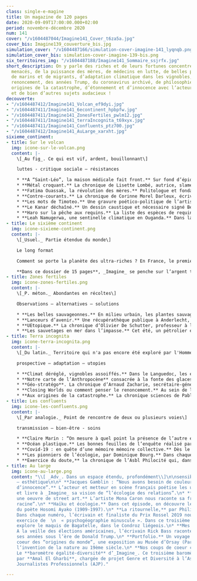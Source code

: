 ```yaml
---
class: single-e-magine
title: Un magazine de 120 pages
date: 2020-09-09T17:00:00.000+02:00
period: novembre-décembre 2020
num: 141
cover: "/v1604487044/Imagine141_Cover_t6za5a.jpg"
cover_bis: Imagine139_couverture_bis.jpg
simulation_cover: "/v1604487166/simulation-cover-imagine-141_lyqnqb.png"
simulation_cover_bis: simulation-cover-imagine-139-bis.png
six_territoires_img: "/v1604487188/Imagine141_Sommaire_ssjrfx.jpg"
short_description: On y parle des riches et de leurs fortunes concentrées, de requins
  menacés, de la puissance des mères, de médecins en lutte, de belles plantes sauvages,
  de marins et de migrants, d’adaptation climatique dans les vignobles, de l’art du
  renoncement, des années Trump, du coronavirus archivé, de philosophie du soin, des
  origines de la catastrophe, d’étonnement et d’innocence avec l’acteurJacques Gamblin…
  et de bien d’autres sujets audacieux !
decouverte:
- "/v1604487412/Imagine141_Volcan_ef9dyi.jpg"
- "/v1604487411/Imagine141_6econtinent_hpbpfw.jpg"
- "/v1604487411/Imagine141_ZonesFertiles_pwlm12.jpg"
- "/v1604487411/Imagine141_terraIncognita_t69xyx.jpg"
- "/v1604487411/Imagine141_Confluents_ptz700.jpg"
- "/v1604487412/Imagine141_AuLarge_xarxht.jpg"
sixieme_continent:
- title: Sur le volcan
  img: icone-sur-le-volcan.png
  content: |-
    \[_Au fig_. Ce qui est vif, ardent, bouillonnant\]

    luttes - critique sociale – résistances

    * **A “Saint-Léo”, la maison médicale fait front.** Sur fond d’épidémie, _Imagine_ s’est immergé pendant plusieurs semaines au sein de l’Asbl liégeoise qui développe, avec vingt-cinq travailleurs aux petits soins, un projet socio-sanitaire et autogestionnaire original.
    * **Métal croquant.** La chronique de Lisette Lombé, autrice, slameuse, collagiste, militante pour les droits des femmes.
    * **Fatima Ouassak, la révolution des mères.** Politologue et fondatrice du collectif Front de mères, elle dénonce le traitement inique que subissent les habitants des quartiers depuis leur plus jeune âge et appelle les mères à « se muer en dragons ». Son premier livre, _La puissance des mères_, est un succès. _Imagine_ s’est promené avec cette militante à Bagnolet, une ville de banlieue à la longue histoire ouvrière et immigrée, longtemps maille importante de la « ceinture rouge » où régnait le Parti Communiste.
    * **Contre-courants.** La chronique de Corinne Morel Darleux, écrivaine, militante écosocialiste, autrice de _Plutôt couler en beauté que flotter sans grâce_ (Libertalia).
    * **Les mots de Timoteo.** Une gravure poético-politique de l’artiste Timoteo.
    * **Le Kanar déchaîné.** Un dessin caustique et nécessaire signé Bernard Querton, alias Kanar.
    * **Haro sur la pêche aux requins.** La liste des espèces de requins menacés ne cesse de s’allonger, d’années en années. L’Union européenne n’est pas en reste : elle est le premier exportateur d’ailerons de requins au monde. Une coalition d’ONG se mobilise pour mettre fin à ce commerce décimant les squales qui sillonnent mers et océans depuis 400 millions d’années. Leur arme : recueillir un million de signatures de citoyens européens d’ici l’été 2021 afin de présenter leur proposition à la Commission européenne.
    * **Leah Namugerwa, une sentinelle climatique en Ouganda.** Dans la nation la plus jeune du monde, une forêt emblématique est menacée de destruction par une entreprise de production de cannes à sucre. De jeunes activistes se mobilisent pour défendre cet écrin de biodiversité, parfois à leurs risques et périls. Rencontre virtuelle avec la figure phare de ce mouvement.
- title: Le sixième continent
  img: icone-sixieme-continent.png
  content: |-
    \[_Usuel._ Partie étendue du monde\]

    Le long format

    Comment se porte la planète des ultra-riches ? En France, le premier rapport sur les riches lève le coin d’un voile. Et en Belgique ? C’est le flou. Peu enclins à parler ouvertement, les plus nantis ont une responsabilité historique face à la crise sociale et environnementale.

    **Dans ce dossier de 15 pages**, _Imagine_ se penche sur l’argent tabou des grandes familles, la définition d’un “seuil de richesse”, la spéculation sur la valeur des terres agricoles wallonnes qui menace l’autonomie des agriculteurs… Mais aussi sur les investissements à impact social et environnemental positif et ceux des banques qui, contrairement aux engagements pris après l’Accord de Paris, dopent encore l’économie fossile. Et donne également la parole à Monique Pinçon-Charlot, sociologue et ancienne directrice de recherche au CNRS, qui propose d’abolir les droits de propriété, _“comme on a aboli l’esclavage”_.
- title: Zones fertiles
  img: icone-zones-fertiles.png
  content: |-
    \[_P. méton._ Abondantes en récoltes\]

    Observations – alternatives – solutions

    * **Les belles sauvageonnes.** En milieu urbain, les plantes sauvages parviennent malgré tout à se faire une place et racontent de multiples histoires. Un peu partout, les promenades de découverte, de cueillette, ainsi que les stages de reconnaissance et de dégustation de plantes sauvages sont pris d’assaut. Elles ouvrent les promeneurs à un nouvel univers et nourrissent leurs envies, exacerbées par le confinement et le sentiment de crise, de reconnexion avec le vivant.
    * **Lanceurs d’avenir.** Une récupérathèque publique à Anderlecht, des espaces-test pour maraîchers et une approche sociale et inclusive pour construire un système durable de soins de santé en République démocratique du Congo.
    * **UEtopique.** La chronique d’Olivier De Schutter, professeur à l’UCLouvain, rapporteur spécial de l’ONU sur l’extrême pauvreté et les droits de l’homme.
    * **Les sauvetages en mer dans l’impasse.** Cet été, un pétrolier est resté coincé en Méditerranée une quarantaine de jours après avoir sauvé des personnes migrantes. Un triste record pour la marine marchande. Ce qui a de quoi inquiéter la Chambre internationale de la marine marchande. Tenus de prêter assistance aux personnes en détresse en mer, les capitaines sont confrontés à de nombreux dilemmes. Quels sont-ils ? Et que dit le droit international ? Les Etats manquent-ils à leurs devoirs ? _Imagine_ décode ces questions.
- title: Terra incognita
  img: icone-terra-incognita.png
  content: |-
    \[_Du latin._ Territoire qui n'a pas encore été exploré par l'Homme.\]

    prospective – adaptation – utopies

    * **Climat déréglé, vignobles assoiffés.** Dans le Languedoc, les effets de la crise climatique sont au coeur des préoccupations des vigneronnes et vignerons. Différents acteurs se mobilisent pour s’adapter face aux dérèglements qui se multiplient. Et préviennent : **“si on aime le vin, on doit sauver le climat”**. Reportage.
    * **Notre carte de l’Anthropocène** consacrée à la fonte des glaces polaires.
    * **Géo-stratégo**. La chronique d’Arnaud Zacharie, secrétaire-général du CNCD-11.11.11 autour de son ouvrage “La transition écologique et sociale. Pour une prospérité soutenable et partagée” (J’écris ton nom).
    * **Closing Worlds ou comment penser le renoncement.** Au sein de la Clermont Business School (France), l’Origens Media lab développe des projets de recherche pour renoncer à nos activités non durables et polluantes et gérer l’héritage transmis aux générations futures (routes, usines, constructions…).
    * **Aux origines de la catastrophe.** La chronique sciences de Pablo Servigne et Raphaël Stevens autour de la sortie d’un ouvrage collectif co-édité par _Imagine_ et Les Editions Les Liens qui libèrent.
- title: Les confluents
  img: icone-les-confluents.png
  content: |-
    \[_Par analogie._ Point de rencontre de deux ou plusieurs voies\]

    transmission – bien-être - soins

    * **Claire Marin : “On mesure à quel point la présence de l’autre est essentielle”.** Dans un grand entretien de six pages, la philosophe française spécialisée dans **l’éthique et le soin** revient sur notre gestion individuelle et collective de la pandémie.
    * **Océan plastique.** Les bonnes feuilles de l’enquête réalisé par la journaliste Nelly Pons autour de la pollution du plastique et sorti chez Actes Sud.
    * **Covid-19 : en quête d’une mémoire mémoire collective.** Dès le début du confinement, des archivistes se sont attelés à collecter des traces de la troublante période que nous traversons. Elles serviront de matériaux aux historiens qui en étudieront la chronologie… Et pourraient constituer le socle de la mémoire collective du temps du coronavirus.
    * **Les pionniers de l’écologie, par Dominique Bourg.** Dans chaque numéro, le philosophe nous replonge dans l’oeuvre d’une figure marquante. Cet épisode est consacré à Bertrand de Jouvenel.
    * **Exercice du doute,** la chronique de l’Asbl Philocité qui, dans cet épisode, nous apporte des outils philosophiques pour entretenir une bonne hygiène de vie.
- title: Au large
  img: icone-au-large.png
  content: "\\[ _Adv_. Dans un espace étendu, profondément\\]\n\nsensibilité – arts
    – esthétique\n\n* **Jacques Gamblin : “Nous avons besoin de couleurs, d’étonnement,
    d’innocence”.** L’acteur et metteur en scène français poétise les urgences environnementales
    et livre à _Imagine_ sa vision de “l’écologie des relations”.\n* **Un graffeur,
    une oeuvre de street art.** L’artiste Mona Caron nous raconte sa fresque “Prendre
    racine”.\n* **Haïku et écologie.** Dans cet épisode, on découvre les lucioles
    du poète Hosomi Ayako (1909-1997).\n* **La ritournelle,** par Philippe Marczewski.
    Dans chaque numéro, l’écrivain et finaliste du Prix Rossel 2019 nous propose un
    exercice de  \n  « psychogéographie minuscule ». Dans ce troisième épisode, il
    explore le maquis de Bagatelle, dans le Condroz liégeois.\n* **Mes années Trump.**
    A la veille des élections américaines, l’écrivain Rick Bass raconte, pour _Imagine_,
    ses années sous l’ère de Donald Trump.\n* **Portfolio.** Un voyage en images au
    coeur des “origines du monde”, une exposition au Musée d’Orsay (Paris) qui raconte
    l’invention de la nature au 19ème siècle.\n* **Nos coups de coeur culturels.**\n*
    Le **baromètre égalité-diversité** d’_Imagine_. Ce troisième baromètre est analysé
    par **Amal El Gharbi**, chargée de projet Genre et Diversité à l’Association des
    Journalistes Professionnels (AJP)."

---
```

